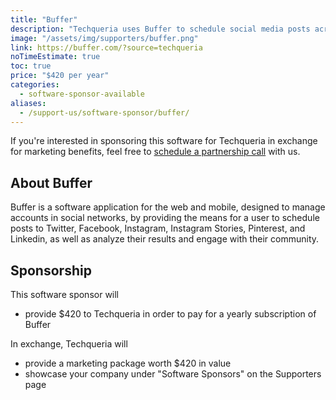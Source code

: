 ```yaml
---
title: "Buffer"
description: "Techqueria uses Buffer to schedule social media posts across all the different networks we use."
image: "/assets/img/supporters/buffer.png"
link: https://buffer.com/?source=techqueria
noTimeEstimate: true
toc: true
price: "$420 per year"
categories:
  - software-sponsor-available
aliases:
  - /support-us/software-sponsor/buffer/
---
```


If you're interested in sponsoring this software for Techqueria in exchange for marketing benefits, feel free to [schedule a partnership call](https://calendly.com/techqueria/hello/?source=website) with us.

## About Buffer

Buffer is a software application for the web and mobile, designed to manage accounts in social networks, by providing the means for a user to schedule posts to Twitter, Facebook, Instagram, Instagram Stories, Pinterest, and Linkedin, as well as analyze their results and engage with their community.

## Sponsorship

This software sponsor will

- provide $420 to Techqueria in order to pay for a yearly subscription of Buffer

In exchange, Techqueria will

- provide a marketing package worth $420 in value
- showcase your company under "Software Sponsors" on the Supporters page
